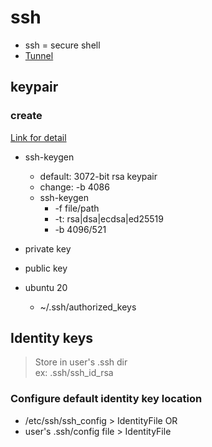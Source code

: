 # ssh
- ssh = secure shell
- [Tunnel](https://www.ssh.com/academy/ssh/tunneling)
## keypair
### create
[Link for detail](https://www.ssh.com/academy/ssh/keygen#what-is-ssh-keygen?)
- ssh-keygen
  + default: 3072-bit rsa keypair
  + change: -b 4086
  + ssh-keygen 
    - -f file/path
    - -t: rsa|dsa|ecdsa|ed25519 
    - -b 4096/521

- private key
- public key

- ubuntu 20
  + ~/.ssh/authorized_keys
  
## Identity keys
> Store in user's .ssh dir <br>
> ex: .ssh/ssh_id_rsa
### Configure default identity key location
- /etc/ssh/ssh_config > IdentityFile OR <br>
- user's .ssh/config file > IdentityFile
